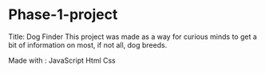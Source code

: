 # Phase-1-project
Title: Dog Finder
This project was made as a way for curious minds to get a bit of information on most, if not all, dog breeds.

Made with :
JavaScript
Html
Css
